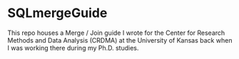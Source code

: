 # SQLmergeGuide

This repo houses a Merge / Join guide I wrote for the Center for Research Methods and Data Analysis (CRDMA) at the University of Kansas back when I was working there during my Ph.D. studies. 
